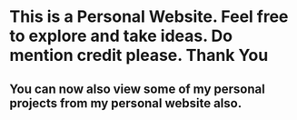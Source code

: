 # This is a Personal Website. Feel free to explore and take ideas. Do mention credit please. Thank You
## You can now also view some of my personal projects from my personal website also.
